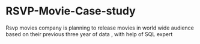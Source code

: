 # RSVP-Movie-Case-study
Rsvp movies company is planning to release movies in world wide audience based on their previous three year of data  , with help of SQL expert

